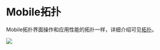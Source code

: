 # Mobile拓扑<a name="apm_02_0032"></a>

Mobile拓扑界面操作和应用性能的拓扑一样，详细介绍可见[拓扑](https://support.huaweicloud.com/usermanual-apm/apm_02_0007.html)。

![](figures/zh-cn_image_0128868335.png)

